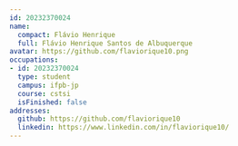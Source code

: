 ```yaml
---
id: 20232370024
name:
  compact: Flávio Henrique
  full: Flávio Henrique Santos de Albuquerque
avatar: https://github.com/flaviorique10.png
occupations:
- id: 20232370024
  type: student
  campus: ifpb-jp
  course: cstsi
  isFinished: false
addresses:
  github: https://github.com/flaviorique10
  linkedin: https://www.linkedin.com/in/flaviorique10/
---
```

